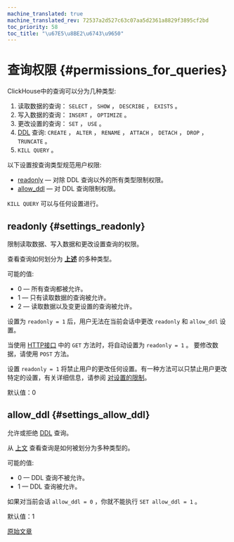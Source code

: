 ```yaml
---
machine_translated: true
machine_translated_rev: 72537a2d527c63c07aa5d2361a8829f3895cf2bd
toc_priority: 58
toc_title: "\u67E5\u8BE2\u6743\u9650"
---
```


# 查询权限 {#permissions_for_queries}

ClickHouse中的查询可以分为几种类型:

1.  读取数据的查询： `SELECT` ， `SHOW` ， `DESCRIBE` ， `EXISTS` 。
2.  写入数据的查询： `INSERT` ， `OPTIMIZE` 。
3.  更改设置的查询： `SET` ， `USE` 。
4.  [DDL](https://zh.wikipedia.org/zh-cn/数据定义语言) 查询: `CREATE` ， `ALTER` ， `RENAME` ， `ATTACH` ， `DETACH` ， `DROP` ， `TRUNCATE` 。
5.  `KILL QUERY` 。

以下设置按查询类型规范用户权限:

-   [readonly](#settings_readonly) — 对除 DDL 查询以外的所有类型限制权限。
-   [allow_ddl](#settings_allow_ddl) —  对 DDL 查询限制权限。

`KILL QUERY` 可以与任何设置进行。

## readonly {#settings_readonly}

限制读取数据、写入数据和更改设置查询的权限。

查看查询如何划分为 **[上述](#permissions_for_queries)** 的多种类型。

可能的值:

-   0 — 所有查询都被允许。
-   1 — 只有读取数据的查询被允许。
-   2 — 读取数据以及变更设置的查询被允许。

设置为 `readonly = 1` 后，用户无法在当前会话中更改 `readonly` 和 `allow_ddl` 设置。

当使用 [HTTP接口](../../interfaces/http.md) 中的 `GET` 方法时，将自动设置为 `readonly = 1` 。 要修改数据，请使用 `POST` 方法。

设置 `readonly = 1` 将禁止用户的更改任何设置。有一种方法可以只禁止用户更改特定的设置，有关详细信息，请参阅 [对设置的限制](constraints-on-settings.md)。

默认值：0

## allow_ddl {#settings_allow_ddl}

允许或拒绝 [DDL](https://zh.wikipedia.org/zh-cn/数据定义语言) 查询。

从 [上文](#permissions_for_queries) 查看查询是如何被划分为多种类型的。

可能的值:

-   0 — DDL 查询不被允许。
-   1 — DDL 查询被允许。

如果对当前会话 `allow_ddl = 0` ，你就不能执行 `SET allow_ddl = 1` 。

默认值：1

[原始文章](https://clickhouse.com/docs/en/operations/settings/permissions_for_queries/) <!--hide-->
